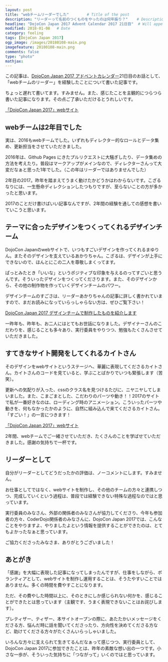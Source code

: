 ```yaml
---
layout: post
title: "webチームリーダーでした"        # Title of the post
description: "リーダーって名前のつくものをやったのは何年振り？"    # Description of the post, used for Facebook Opengraph & Twitter
headline: "DojoCon Japan 2017 Advent Calendar 2017 21日目"  # Will appear in bold letters on top of the post
modified: 2018-01-08   # Date
category: feeling
tags: [DojoCon Japan 2017]
ogp_image: /images/20180108-main.png
imagefeature: 20180108-main.png
comments: false
type: "photo"
mathjax:
---
```


この記事は、[DojoCon Japan 2017 アドベントカレンダー](https://adventar.org/calendars/2476)21日目のお話として、「webチームのリーダー」を経験したことについて書いた記事です。

ちょっと遅れて書いてます。すみません。また、感じたことを主観的につらつら書いた記事になります。その点ご了承いただけるとうれしいです。

<p class="text-center">
<a href="https://dojocon2017.coderdojo.jp/" class="btn btn-default btn-large">「DojoCon Japan 2017」webサイト</a>
</p>

## webチームは2年目でした

実は、2016もwebチームでした。いずれもディレクター的なロールとデータ集め、更新担当をさせていただきました。

2016年は、Github Pages にきたプルリクエストに大騒ぎしたり、データ集めの方法を考えたり。普段はマークアップがメインなので、ディレクターさんって大変だなぁと思った1年でした。（この年はリーダーではありませんでした）

2年目の2017。昨年を踏まえてうまく動けたかどうかはわからないです。こざるなりには、一生懸命ディレクションしたつもりですが、至らないことの方が多かったと思います。

2017のことだけ書けばいい記事なんですが、2年間の経験を通しての感想を書いていこうと思います。


## テーマに合ったデザインをつくってくれるデザインチーム

DojoCon Japanのwebサイトで、いつもすごいデザインを作ってくれるまゆりん。またそのデザインを支えているあかりちゃん。こざるは、デザインが上手にできないので、ほんとにこの二人を尊敬しまくってます。

ぱっとみたとき「いいな」というポジティブな印象を与えるのってすごいと思うんです。そういったデザインをつくってくださります。また、そのデザインから、その他の制作物を作っていくデザインチームのパワー。

デザインチームのすごさは、リーダーあかりちゃんの記事に詳しく書かれていますので、まだお読みになっていらっしゃらない方は、ぜひご覧下さい！

<p class="text-center">
<a href="http://a-webcafe.net/dojocon-japan-2017_advent/" class="btn btn-default btn-large">DojoCon Japan 2017 デザインチームで制作したものを紹介します</a>
</p>

一昨年も、昨年も、お二人にはとてもお世話になりました。デザイナーさんのこだわりを、感じることも多々あり、実行委員をやりつつ、勉強もたくさんさせていただきました。

## すてきなサイト開発をしてくれるカイトさん

そのデザインをwebサイトというステージへ、華麗に表現してくださるカイトさん。カイトさんのコードを見ていると、学ぶことばかりでいつも緊張します（苦笑）。

更新への気配りが入った、cssのクラス名を見つけるたびに、ニヤニヤしてしまいました。また、こまごまとした、こだわりのパーツや動き！！2017のサイトで私が一番好きなのは、ローディング時のアニメーション。こういったパーツや動きを、何もなかったかのように、自然に組み込んで来てくださるカイトさん。「すごい！」の一言につきます！

<p class="text-center">
<a href="https://dojocon2017.coderdojo.jp/" class="btn btn-default btn-large">「DojoCon Japan 2017」webサイト</a>
</p>

2年間、webチームでご一緒させていただき、たくさんのことを学ばせていただきました。感謝の気持ちで一杯です。

## リーダーとして

自分がリーダーとしてどうだったかの評価は、ノーコメントにします。すみません。

お仕事としてではなく、webサイトを制作し、その他のチームの方々と連携しつつ、完成していくという過程は、普段では経験できない特殊な過程なのではと思っています。

実行委員のみなさん、外部の関係者のみなさんが協力してくださり、今年も参加者の方々、CoderDojo関係者のみなさんに、DojoCon Japan 2017では、こんなことをやりますよ、やりましたよという情報を提供することができたのは、とてもよかったなぁと思っています。

ご協力くださったみなさま、ありがとうございました！


## あとがき

「感謝」を大幅に表現した記事になってしまったんですが、仕事をしながら、ボランティアとして、webサイトを制作し運用することは、そうたやすいことではありません。多くの時間を費やすことになります。

ただ、その費やした時間以上に、そのときにしか感じられない何かを、感じることができたとは思っています（主観です、うまく表現できないことはお詫びします）。

プレティザー、ティザー、本サイトオープンの際に、あたたかいメッセージをくださる方、悩んだ時に話を聞いてくださったり、方向性を決めてくださる方など、助けてくださる方々がたくさんいらっしゃいました。

いろんな方々に支えられて生きてるんだなぁって感じつつ、実行委員として、DojoCon Japan 2017に参加できたことは、昨年の素敵な想い出の一つです。小さな一歩が、そういった気持ちに「つながって」いくのではと思っています。
